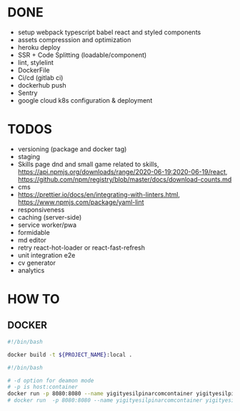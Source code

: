 # DONE

- setup webpack typescript babel react and styled components
- assets compresssion and optimization
- heroku deploy
- SSR + Code Splitting (loadable/component)
- lint, stylelint
- DockerFile
- Ci/cd (gitlab ci)
- dockerhub push
- Sentry
- google cloud k8s configuration & deployment

# TODOS

- versioning (package and docker tag)
- staging
- Skills page dnd and small game related to skills, https://api.npmjs.org/downloads/range/2020-06-19:2020-06-19/react, https://github.com/npm/registry/blob/master/docs/download-counts.md
- cms
- https://prettier.io/docs/en/integrating-with-linters.html, https://www.npmjs.com/package/yaml-lint
- responsiveness
- caching (server-side)
- service worker/pwa
- formidable
- md editor
- retry react-hot-loader or react-fast-refresh
- unit integration e2e
- cv generator
- analytics

# HOW TO

## DOCKER

```bash
#!/bin/bash

docker build -t ${PROJECT_NAME}:local .
```

```bash
#!/bin/bash

# -d option for deamon mode
# -p is host:container
docker run -p 8080:8080 --name yigityesilpinarcomcontainer yigityesilpinarcom:local
# docker run  -p 8080:8080 --name yigityesilpinarcomcontainer yigityesilpinar/yigityesilpinarcom:latest
```
